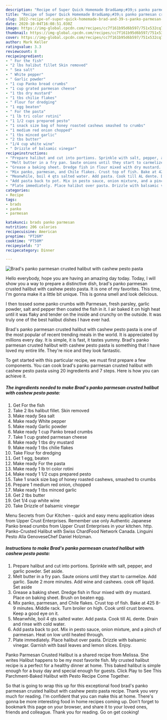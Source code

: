 ```yaml
---
description: "Recipe of Super Quick Homemade Brad&amp;#39;s panko parmesan crusted halibut with cashew pesto pasta"
title: "Recipe of Super Quick Homemade Brad&amp;#39;s panko parmesan crusted halibut with cashew pesto pasta"
slug: 1022-recipe-of-super-quick-homemade-brad-and-39-s-panko-parmesan-crusted-halibut-with-cashew-pesto-pasta
date: 2020-10-04T16:08:51.030Z
image: https://img-global.cpcdn.com/recipes/cc7f161b95d6b597/751x532cq70/brads-panko-parmesan-crusted-halibut-with-cashew-pesto-pasta-recipe-main-photo.jpg
thumbnail: https://img-global.cpcdn.com/recipes/cc7f161b95d6b597/751x532cq70/brads-panko-parmesan-crusted-halibut-with-cashew-pesto-pasta-recipe-main-photo.jpg
cover: https://img-global.cpcdn.com/recipes/cc7f161b95d6b597/751x532cq70/brads-panko-parmesan-crusted-halibut-with-cashew-pesto-pasta-recipe-main-photo.jpg
author: Mark Keller
ratingvalue: 3.3
reviewcount: 8
recipeingredient:
- " For the fish"
- "2 lbs halibut fillet Skin removed"
- " Sea salt"
- " White pepper"
- " Garlic powder"
- "1 cup Panko bread crumbs"
- "1 cup grated parmesan cheese"
- "1 tbs dry mustard"
- "1 tbs chilie flakes"
- " Flour for dredging"
- "1 egg beaten"
- " For the pasta"
- "1 lb tri color rotini"
- "1 1/2 cups prepared pesto"
- "1 snack size bag of honey roasted cashews smashed to crumbs"
- "1 medium red onion chopped"
- "1 tbs minced garlic"
- "2 tbs butter"
- "1/4 cup white wine"
- " Drizzle of balsamic vinegar"
recipeinstructions:
- "Prepare halibut and cut into portions. Sprinkle with salt, pepper, and garlic powder. Set aside."
- "Melt butter in a fry pan. Saute onions until they start to carmelize. Add garlic. Saute 2 more minutes. Add wine and cashews. cook off liquid. Set aside"
- "Grease a baking sheet. Dredge fish in flour mixed with dry mustard. Place on baking sheet. Brush on beaten egg."
- "Mix panko, parmesan, and Chile flakes. Crust top of fish. Bake at 425 8-9 minutes. Middle rack. Turn broiler on high. Cook until crust browns. Keep a good eye on it."
- "Meanwhile, boil 4 qts salted water. Add pasta. Cook till AL dente. Drain and rinse with cold water."
- "Add pasta back to pot. Mix in pesto sauce, onion mixture, and a pinch of parmesan. Heat on low until heated through."
- "Plate immediately. Place halibut over pasta. Drizzle with balsamic vinegar. Garnish with basil leaves and lemon slices. Enjoy."
categories:
- Recipe
tags:
- brads
- panko
- parmesan

katakunci: brads panko parmesan 
nutrition: 206 calories
recipecuisine: American
preptime: "PT26M"
cooktime: "PT50M"
recipeyield: "3"
recipecategory: Dinner

---
```



![Brad&#39;s panko parmesan crusted halibut with cashew pesto pasta](https://img-global.cpcdn.com/recipes/cc7f161b95d6b597/751x532cq70/brads-panko-parmesan-crusted-halibut-with-cashew-pesto-pasta-recipe-main-photo.jpg)

Hello everybody, hope you are having an amazing day today. Today, I will show you a way to prepare a distinctive dish, brad&#39;s panko parmesan crusted halibut with cashew pesto pasta. It is one of my favorites. This time, I'm gonna make it a little bit unique. This is gonna smell and look delicious.

I then tossed some panko crumbs with Parmesan, fresh parsley, garlic powder, salt and pepper then coated the fish in it. I air baked it on high heat until it was flaky and tender on the inside and crunchy on the outside. It was truly one of the best halibut dishes I have ever had.

Brad&#39;s panko parmesan crusted halibut with cashew pesto pasta is one of the most popular of recent trending meals in the world. It is appreciated by millions every day. It is simple, it is fast, it tastes yummy. Brad&#39;s panko parmesan crusted halibut with cashew pesto pasta is something that I have loved my entire life. They're nice and they look fantastic.


To get started with this particular recipe, we must first prepare a few components. You can cook brad&#39;s panko parmesan crusted halibut with cashew pesto pasta using 20 ingredients and 7 steps. Here is how you can achieve it.

<!--inarticleads1-->

##### The ingredients needed to make Brad&#39;s panko parmesan crusted halibut with cashew pesto pasta:

1. Get  For the fish
1. Take 2 lbs halibut fillet. Skin removed
1. Make ready  Sea salt
1. Make ready  White pepper
1. Make ready  Garlic powder
1. Make ready 1 cup Panko bread crumbs
1. Take 1 cup grated parmesan cheese
1. Make ready 1 tbs dry mustard
1. Make ready 1 tbs chilie flakes
1. Take  Flour for dredging
1. Get 1 egg, beaten
1. Make ready  For the pasta
1. Make ready 1 lb tri color rotini
1. Make ready 1 1/2 cups prepared pesto
1. Take 1 snack size bag of honey roasted cashews, smashed to crumbs
1. Prepare 1 medium red onion, chopped
1. Make ready 1 tbs minced garlic
1. Get 2 tbs butter
1. Get 1/4 cup white wine
1. Take  Drizzle of balsamic vinegar


Menu Secrets from Our Kitchen - quick and easy menu application ideas from Upper Crust Enterprises. Remember use only Authentic Japanese Panko bread crumbs from Upper Crust Enterprises in your kitchen. http. Panko-Crusted Halibut with Swiss ChardFood Network Canada. Linguini Pesto Alla GenoveseChef Daniel Holzman. 

<!--inarticleads2-->

##### Instructions to make Brad&#39;s panko parmesan crusted halibut with cashew pesto pasta:

1. Prepare halibut and cut into portions. Sprinkle with salt, pepper, and garlic powder. Set aside.
1. Melt butter in a fry pan. Saute onions until they start to carmelize. Add garlic. Saute 2 more minutes. Add wine and cashews. cook off liquid. Set aside
1. Grease a baking sheet. Dredge fish in flour mixed with dry mustard. Place on baking sheet. Brush on beaten egg.
1. Mix panko, parmesan, and Chile flakes. Crust top of fish. Bake at 425 8-9 minutes. Middle rack. Turn broiler on high. Cook until crust browns. Keep a good eye on it.
1. Meanwhile, boil 4 qts salted water. Add pasta. Cook till AL dente. Drain and rinse with cold water.
1. Add pasta back to pot. Mix in pesto sauce, onion mixture, and a pinch of parmesan. Heat on low until heated through.
1. Plate immediately. Place halibut over pasta. Drizzle with balsamic vinegar. Garnish with basil leaves and lemon slices. Enjoy.


Panko Parmesan Crusted Halibut is a shared recipe from Melissa. She writes Halibut happens to be my most favorite fish. My crusted halibut recipe is a perfect for a healthy dinner at home. This baked halibut is simple enough for a busy day and special enough for guests. Click Play to See This Parchment-Baked Halibut with Pesto Recipe Come Together. 

So that is going to wrap this up for this exceptional food brad&#39;s panko parmesan crusted halibut with cashew pesto pasta recipe. Thank you very much for reading. I'm confident that you can make this at home. There's gonna be more interesting food in home recipes coming up. Don't forget to bookmark this page on your browser, and share it to your loved ones, friends and colleague. Thank you for reading. Go on get cooking!
